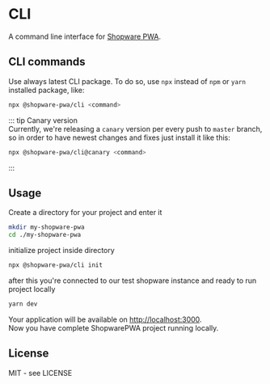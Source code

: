 # CLI

A command line interface for [Shopware PWA](https://github.com/DivanteLtd/shopware-pwa).

## CLI commands

Use always latest CLI package. To do so, use `npx` instead of `npm` or `yarn` installed package, like:

```bash
npx @shopware-pwa/cli <command>
```

::: tip Canary version  
Currently, we're releasing a `canary` version per every push to `master` branch, so in order to have newest changes and fixes just install it like this:

```bash
npx @shopware-pwa/cli@canary <command>
```

:::

## Usage

Create a directory for your project and enter it

```bash
mkdir my-shopware-pwa
cd ./my-shopware-pwa
```

initialize project inside directory

```bash
npx @shopware-pwa/cli init
```

after this you're connected to our test shopware instance and ready to run project locally

```bash
yarn dev
```

Your application will be available on [http://localhost:3000](http://localhost:3000).  
Now you have complete ShopwarePWA project running locally.

## License

MIT - see LICENSE
